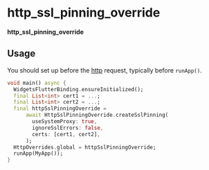 # http_ssl_pinning_override

**http_ssl_pinning_override** 

## Usage

You should set up before the [http](https://pub.dev/packages/http) request, typically before `runApp()`.

```dart
void main() async {
  WidgetsFlutterBinding.ensureInitialized();
  final List<int> cert1 = ...;
  final List<int> cert2 = ...;
  final httpSslPinningOverride =
      await HttpSslPinningOverride.createSslPinning(
        useSystemProxy: true,
        ignoreSslErrors: false,
        certs: [cert1, cert2],
      );
  HttpOverrides.global = httpSslPinningOverride;
  runApp(MyApp());
}
```

